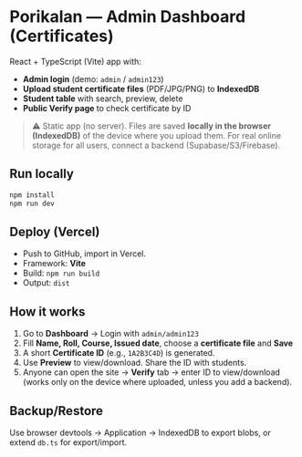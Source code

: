 # Porikalan — Admin Dashboard (Certificates)

React + TypeScript (Vite) app with:
- **Admin login** (demo: `admin` / `admin123`)
- **Upload student certificate files** (PDF/JPG/PNG) to **IndexedDB**
- **Student table** with search, preview, delete
- **Public Verify page** to check certificate by ID

> ⚠️ Static app (no server). Files are saved **locally in the browser (IndexedDB)** of the device where you upload them. For real online storage for all users, connect a backend (Supabase/S3/Firebase).

## Run locally
```bash
npm install
npm run dev
```

## Deploy (Vercel)
- Push to GitHub, import in Vercel.
- Framework: **Vite**
- Build: `npm run build`
- Output: `dist`

## How it works
1. Go to **Dashboard** → Login with `admin/admin123`
2. Fill **Name, Roll, Course, Issued date**, choose a **certificate file** and **Save**
3. A short **Certificate ID** (e.g., `1A2B3C4D`) is generated.
4. Use **Preview** to view/download. Share the ID with students.
5. Anyone can open the site → **Verify** tab → enter ID to view/download (works only on the device where uploaded, unless you add a backend).

## Backup/Restore
Use browser devtools → Application → IndexedDB to export blobs, or extend `db.ts` for export/import.
